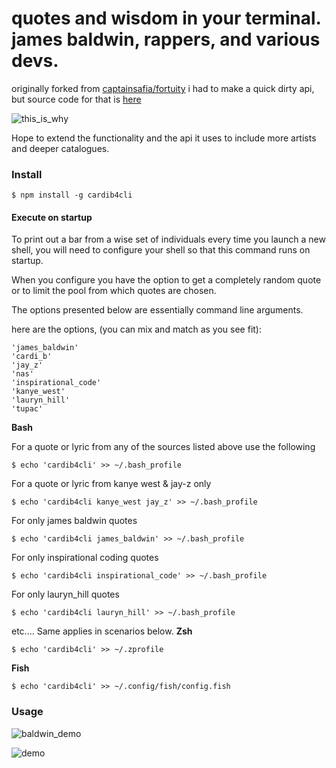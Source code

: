 # quotes and wisdom in your terminal. james baldwin, rappers, and various devs.
originally forked from [captainsafia/fortuity](https://github.com/captainsafia/fortuity) 
i had to make a quick dirty api, but source code for that is [here](https://github.com/weAllWeGot/CardiB_api) 


![this_is_why](https://media.giphy.com/media/xTiN0kxizOHzdVMYus/giphy.gif)


Hope to extend the functionality and the api it uses to include more artists and deeper catalogues.

### Install

```
$ npm install -g cardib4cli
```

#### Execute on startup

To print out a bar from a wise set of individuals every time you launch a new shell, you will
need to configure your shell so that this command runs on startup.

When you configure you have the option to get a completely random quote or to limit the pool from which quotes are chosen. 


The options presented below are essentially command line arguments.

here are the options, (you can mix and match as you see fit):

```
'james_baldwin'
'cardi_b'
'jay_z'
'nas'
'inspirational_code'
'kanye_west'
'lauryn_hill'
'tupac'
```

**Bash**


For a quote or lyric from any of the sources listed above use the following
```
$ echo 'cardib4cli' >> ~/.bash_profile
```


For a quote or lyric from kanye west & jay-z only
```
$ echo 'cardib4cli kanye_west jay_z' >> ~/.bash_profile
```


For only james baldwin quotes
```
$ echo 'cardib4cli james_baldwin' >> ~/.bash_profile
```


For only inspirational coding quotes
```
$ echo 'cardib4cli inspirational_code' >> ~/.bash_profile
```


For only lauryn_hill quotes
```
$ echo 'cardib4cli lauryn_hill' >> ~/.bash_profile
```
etc....
Same applies in scenarios below.
**Zsh**
```
$ echo 'cardib4cli' >> ~/.zprofile 
```

**Fish**
```
$ echo 'cardib4cli' >> ~/.config/fish/config.fish
```

### Usage
![baldwin_demo](http://g.recordit.co/ZeelOhfxKc.gif)

![demo](http://g.recordit.co/KBxtxFJlg1.gif)
